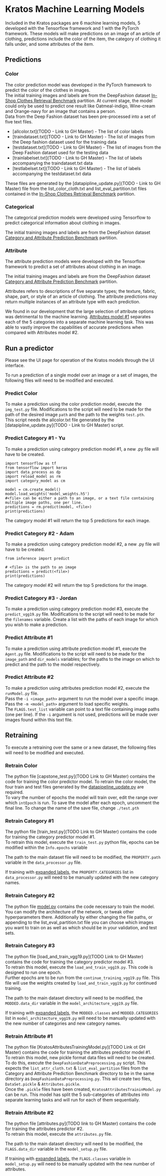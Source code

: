 # Kratos Machine Learning Models

Included in the Kratos packages are 6 machine learning models, 5 developed with the Tensorflow framework and 1 with the PyTorch framework. These models will make predictions on an image of an article of clothing, predictions include the color of the item, the category of clothing it falls under, and some attributes of the item.

## Predictions

### Color
The color prediction model was developed in the PyTorch framework to predict the color of the clothes in images.  
The initial training images and labels are from the DeepFashion dataset [In-Shop Clothes Retrieval Benchmark](https://drive.google.com/drive/folders/0B7EVK8r0v71pVDZFQXRsMDZCX1E) partition. At current stage, the model could only be used to predict one result like Oatmeal-indigo, Wine-cream and Orange-navy for an image that contains a person.  
Data from the Deep Fashion dataset has been pre-processed into a set of five text files.

* [allcolor.txt](TODO - Link to GH Master) - The list of color labels  
* [traindataset.txt](TODO - Link to GH Master) - The list of images from the Deep fashion dataset used for the training data  
* [testdataset.txt](TODO - Link to GH Master) - The list of images from the Deep Fashion dataset used for the testing data  
* [trainlabelset.txt](TODO - Link to GH Master) - The list of labels accompanying the traindataset.txt data  
* [testlabelset.txt](TODO - Link to GH Master) - The list of labels accompanying the testdataset.txt data  

These files are generated by the [datapipline\_update.py](TODO - Link to GH Master) file from the list\_color\_cloth.txt and list\_eval\_partition.txt files contained in the [In-Shop Clothes Retrieval Benchmark](https://drive.google.com/drive/folders/0B7EVK8r0v71pVDZFQXRsMDZCX1E) partition.  

### Categorical
The categorical prediction models were developed using Tensorflow to predict categorical information about clothing in images.

The initial training images and labels are from the DeepFashion dataset [Category and Attribute Prediction Benchmark](https://drive.google.com/drive/folders/0B7EVK8r0v71pWGplNFhjc01NbzQ) partition.

### Attribute
The attribute prediction models were developed with the Tensorflow framework to predict a set of attributes about clothing in an image.

The initial training images and labels are from the DeepFashion dataset [Category and Attribute Prediction Benchmark](https://drive.google.com/drive/folders/0B7EVK8r0v71pWGplNFhjc01NbzQ) partition.

Attributes refers to descriptions of five separate types; the texture, fabric, shape, part, or style of an article of clothing. The attribute predictions may return multiple instances of an attribute type with each prediction.

We found in our development that the large selection of attribute options was detrimental to the machine learning. [Attributes model #1](models.md#predict-attribute-1) separates each of the 5 categories into a separate machine learning task. This was able to vastly improve the capabilities of accurate predictions when compared with Attributes model #2.

## Run a predictor
Please see the UI page for operation of the Kratos models through the UI interface.

To run a prediction of a single model over an image or a set of images, the following files will need to be modified and executed.

### Predict Color
To make a prediction using the color prediction model, execute the `img_test.py` file. Modifications to the script will need to be made for the path of the desired image `path` and the path to the weights `test.pth`.  
This script needs the allcolor.txt file generated by the [datapipline\_update.py](TODO - Link to GH Master) script.

### Predict Category #1 - Yu
To make a prediction using category prediction model #1, a new .py file will have to be created.

    import tensorflow as tf
    from tensorflow import keras
    import data_precess as dp    
    import reload_model as rm
    import category_model as cm

    model = cm.create_model()
    model.load_weights('model_weights.h5')
	#<file> can be either a path to an image, or a text file containing multiple image paths, one per line.
    predictions = rm.predict(model, <file>)
    print(predictions)

The category model #1 will return the top 5 predictions for each image.

### Predict Category #2 - Adam
To make a prediction using category prediction model #2, a new .py file will have to be created.

    from inference import predict

    # <file> is the path to an image
    predictions = predict(<file>)
    print(predictions)


The category model #2 will return the top 5 predictions for the image.


### Predict Category #3 - Jordan
To make a prediction using category prediction model #3, execute the `predict_vgg19.py` file. Modifications to the script will need to be made for the `filenames` variable. Create a list with the paths of each image for which you wish to make a prediction.

### Predict Attribute #1
To make a prediction using attribute prediction model #1, execute the `Agent.py` file. Modifications to the script will need to be made for the `image_path` and `dir_models` variables; for the paths to the image on which to predict and the path to the model respectively.  

### Predict Attribute #2
To make a prediction using attributes prediction model #2, execute the `runModel.py` file.  
Pass the `-i <image_path>` argument to run the model over a specific image.  
Pass the `-m <model_path>` argument to load specific weights.  
The `FLAGS.test_list` variable can point to a text file containing image paths (one per line). If the `-i` argument is not used, predictions will be made over images found within this text file.

## Retraining
To execute a retraining over the same or a new dataset, the following files will need to be modified and executed.

### Retrain Color
The python file [capstone\_test.py](TODO Link to GH Master) contains the code for training the color predictor model.
To retrain the color model, the four train and test files generated by the [datapipeline\_update.py](models.md#color) are required.  
To vary the number of epochs the model will train over, edit the range over which `intEpoch` is run.
To save the model after each epoch, uncomment the final line. To change the name of the save file, change `./test.pth`

### Retrain Category #1
The python file [train\_test.py](TODO Link to GH Master) contains the code for training the category predictor model #1.  
To retrain this model, execute the `train_test.py` python file, epochs can be modified within the `Info.epochs` variable

The path to the main dataset file will need to be modified, the `PROPERTY.path` variable in the `data_processor.py` file.  

If training with [expanded labels](labels.md#categories), the `PROPERTY.CATEGORIES` list in `data_processor.py` will need to be manually updated with the new category names.

### Retrain Category #2
The python file [model.py](https://github.com/ZackSalah/Kratos/blob/Adam/model.py) contains the code necessary to train the model. You can modify the architecture of the network, or tweak other hyperparameters there. Additionally by either changing the file paths, or appending to the list_eval_partition.txt file you can choose which images you want to train on as well as which should be in your validation, and test sets.

### Retrain Category #3
The python file [load\_and\_train\_vgg19.py](TODO Link to GH Master) contains the code for training the category predictor model #3.  
To retrain this model, execute the `load_and_train_vgg19.py`. This code is designed to run one epoch.  
Further epochs are to be run from the `continue_training_vgg19.py` file. This file will use the weights created by `load_and_train_vgg19.py` for continued training.

The path to the main dataset directory will need to be modified, the `MODDED.data_dir` variable in the `model_architecture_vgg19.py` file.

If training with [expanded labels](labels.md#categories), the `MODDED.classes` and `MODDED.CATEGORIES` list in `model_architecture_vgg19.py` will need to be manually updated with the new number of categories and new category names.

### Retrain Attribute #1
The python file [KratosAttributesTrainingModel.py](TODO Link ot GH Master) contains the code for training the attributes predictor model #1.  
To retrain this model, new pickle format data files will need to be created. To do this, execute the `DeepFashionDataPreprocessing.py` script. This expects the `list_attr_cloth.txt` & `list_eval_partition` files from the Category and Attribute Prediction Benchmark directory to be in the same directory as `DeepFashionDataPreprocessing.py`. This wil create two files, `DataSet.pickle` & `Attributes.pickle`.  
Once the `.pickle` files have been created, `KratosAttributesTraininModel.py` can be run. This model has split the 5 sub-categories of attributes into separate learning tasks and will run for each of them sequentially.


### Retrain Attribute #2
The python file [attributes.py](TODO link to GH Master) contains the code for training the attributes predictor #2.  
To retrain this model, execute the `attributes.py` file.

The path to the main dataset directory will need to be modified, the `FLAGS.data_dir` variable in the `model_setup.py` file.

If training with [expanded labels](labels.md#attributes), the `FLAGS.classes` variable in `model_setup.py` will need to be manually updated with the new number of attributes.  
